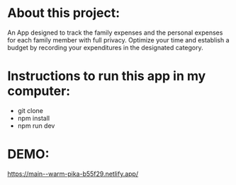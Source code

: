 # About this project:

An App designed to track the family expenses and the personal expenses for each family member with full privacy.
Optimize your time and establish a budget by recording your expenditures in the designated category.

# Instructions to run this app in my computer:

- git clone
- npm install
- npm run dev

# DEMO:

https://main--warm-pika-b55f29.netlify.app/
